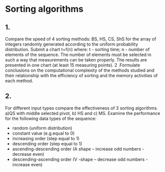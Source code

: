 # Sorting algorithms
## 1.
Compare the speed of 4 sorting methods: BS, HS, CS, ShS for the array of
integers randomly generated according to the uniform probability distribution.
Submit a chart t=f(n) where: t - sorting time; n - number of elements of the
sequence. The number of elements must be selected in such a way that
measurements can be taken properly. The results are presented in one chart (at
least 15 measuring points).
2 .Formulate conclusions on the computational complexity of the methods studied
and their relationship with the efficiency of sorting and the memory activities of
each method.

## 2.
For different input types compare the effectiveness of 3 sorting algorithms.
a)QS with middle selected pivot, b) HS and c) MS. Examine the performance for
the following data types of the sequence:
* random (uniform distribution)
* constant value (e.g.equal to 0)
* increasing order (step equal to 1)
* descending order (step equal to 1)
* ascending-descending order (A shape – increase odd numbers - decrease even)
* descending-ascending order (V -shape – decrease odd numbers - increase even)
